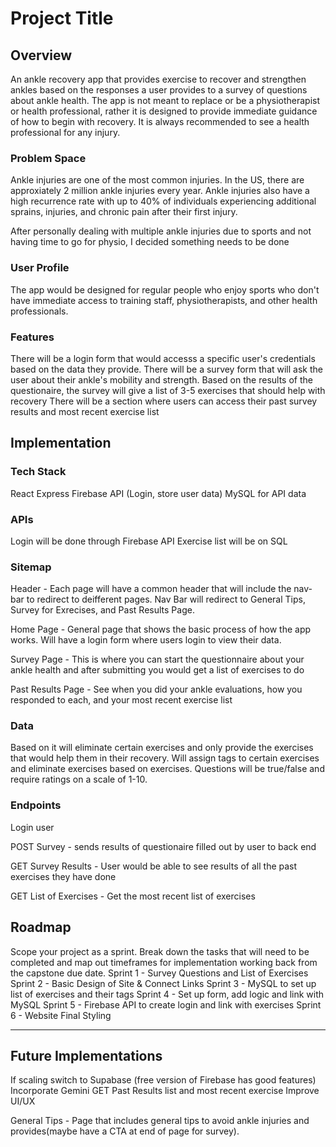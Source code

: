 # Project Title

## Overview

An ankle recovery app that provides exercise to recover and strengthen ankles based on the responses a user provides to a survey of questions about ankle health.
The app is not meant to replace or be a physiotherapist or health professional, rather it is designed to provide immediate guidance of how to begin with recovery. It is always recommended to see a health professional for any injury.

### Problem Space

Ankle injuries are one of the most common injuries. In the US, there are approxiately 2 million ankle injuries every year. Ankle injuries also have a high recurrence rate with up to 40% of individuals experiencing additional sprains, injuries, and chronic pain after their first injury.

After personally dealing with multiple ankle injuries due to sports and not having time to go for physio, I decided something needs to be done

### User Profile

The app would be designed for regular people who enjoy sports who don't have immediate access to training staff, physiotherapists, and other health professionals.

### Features

There will be a login form that would accesss a specific user's credentials based on the data they provide.
There will be a survey form that will ask the user about their ankle's mobility and strength. Based on the results of the questionaire, the survey will give a list of 3-5 exercises that should help with recovery
There will be a section where users can access their past survey results and most recent exercise list

## Implementation

### Tech Stack

React
Express
Firebase API (Login, store user data)
MySQL for API data

### APIs

Login will be done through Firebase API
Exercise list will be on SQL

### Sitemap

Header - Each page will have a common header that will include the nav-bar to redirect to deifferent pages. Nav Bar will redirect to General Tips, Survey for Exrecises, and Past Results Page.

Home Page - General page that shows the basic process of how the app works. Will have a login form where users login to view their data.

Survey Page - This is where you can start the questionnaire about your ankle health and after submitting you would get a list of exercises to do

Past Results Page - See when you did your ankle evaluations, how you responded to each, and your most recent exercise list

### Data

Based on it will eliminate certain exercises and only provide the exercises that would help them in their recovery. Will assign tags to certain exercises and eliminate exercises based on exercises. Questions will be true/false and require ratings on a scale of 1-10.

### Endpoints

Login user

POST Survey - sends results of questionaire filled out by user to back end

GET Survey Results - User would be able to see results of all the past exercises they have done

GET List of Exercises - Get the most recent list of exercises

## Roadmap

Scope your project as a sprint. Break down the tasks that will need to be completed and map out timeframes for implementation working back from the capstone due date.
Sprint 1 - Survey Questions and List of Exercises
Sprint 2 - Basic Design of Site & Connect Links
Sprint 3 - MySQL to set up list of exercises and their tags
Sprint 4 - Set up form, add logic and link with MySQL
Sprint 5 - Firebase API to create login and link with exercises
Sprint 6 - Website Final Styling

---

## Future Implementations

If scaling switch to Supabase (free version of Firebase has good features)
Incorporate Gemini
GET Past Results list and most recent exercise
Improve UI/UX

General Tips - Page that includes general tips to avoid ankle injuries and provides(maybe have a CTA at end of page for survey).
